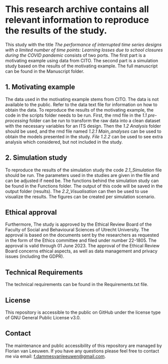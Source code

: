 # This research archive contains all relevant information to reproduce the results of the study.
This study with the title *The performance of interrupted time series designs with a limited number of time points: Learning losses due to school closures during the COVID pandemic* consists of two ports. The first part is a motivating example using data from CITO. The second part is a simulation study based on the results of the motivating example. The full manuscript can be found in the Manuscript folder.

## 1. Motivating example
The data used in the motivating example stems from CITO. The data is not available to the public. Refer to the data text file for information on how to obtain the data. To reproduce the results of the motivating example, the code in the scripts folder needs to be run. First, the rmd file in the *1.1 pre-processing* folder can be run to transform the raw data into a clean dataset with the necessary variables for an ITS design. Then the *1.2 Analysis* folder should be used, and the rmd file named *1.2.1 Main_analyses* can be used to obtain the models presented in the study. *File 1.2.2* can be used to see extra analysis which considered, but not included in the study.

## 2. Simulation study
To reproduce the results of the simulation study the code *2.1_Simulation* file should be run. The parameters used in the studies are given in the file and can be adjusted if need be. The functions behind the simulation study can be found in the Functions folder. The output of this code will be saved in the output folder (results). The *2.2_Visualisation* can then be used to use visualize the results. The figures can be created per simulation scenario.  

## Ethical approval
Furthermore, The study is approved by the Ethical Review Board of the Faculty of Social and Behavioural Sciences of Utrecht University. The approval is based on the documents sent by the researchers as requested in the form of the Ethics committee and filed under number 22-1805. The approval is valid through 01 June 2023. The approval of the Ethical Review Board concerns ethical aspects, as well as data management and privacy issues (including the GDPR).

## Technical Requirements
The technical requirements can be found in the Requirements.txt file. 

## License
This repository is accessible to the public on GitHub under the license type of GNU General Public License v3.0.

## Contact
The maintenance and public accessibility of this repository are managed by Florian van Leeuwen. If you have any questions please feel free to contact me via email: f.dammesvanleeuwen@gmail.com.
